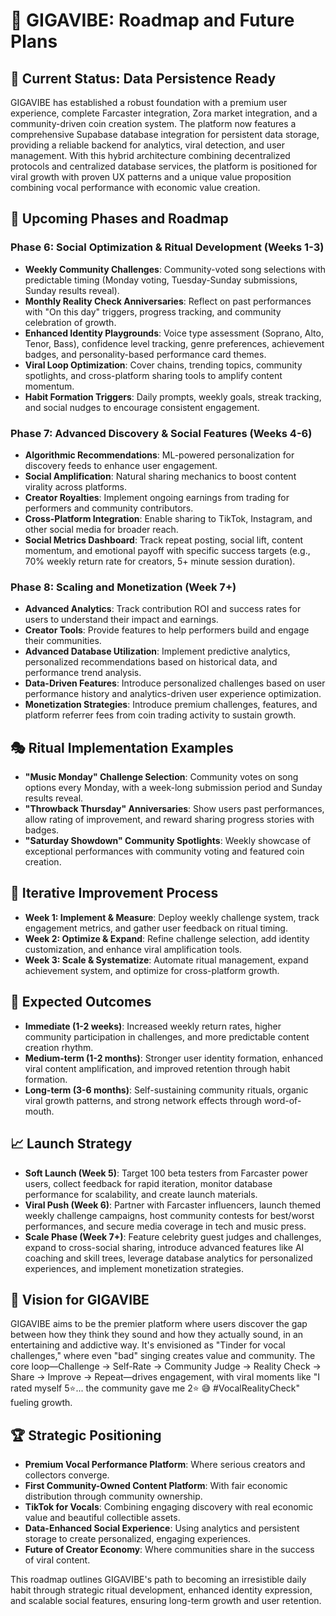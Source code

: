 # 🚀 GIGAVIBE: Roadmap and Future Plans

## 🎯 Current Status: Data Persistence Ready

GIGAVIBE has established a robust foundation with a premium user experience, complete Farcaster integration, Zora market integration, and a community-driven coin creation system. The platform now features a comprehensive Supabase database integration for persistent data storage, providing a reliable backend for analytics, viral detection, and user management. With this hybrid architecture combining decentralized protocols and centralized database services, the platform is positioned for viral growth with proven UX patterns and a unique value proposition combining vocal performance with economic value creation.

## 📅 Upcoming Phases and Roadmap

### Phase 6: Social Optimization & Ritual Development (Weeks 1-3)

- **Weekly Community Challenges**: Community-voted song selections with predictable timing (Monday voting, Tuesday-Sunday submissions, Sunday results reveal).
- **Monthly Reality Check Anniversaries**: Reflect on past performances with "On this day" triggers, progress tracking, and community celebration of growth.
- **Enhanced Identity Playgrounds**: Voice type assessment (Soprano, Alto, Tenor, Bass), confidence level tracking, genre preferences, achievement badges, and personality-based performance card themes.
- **Viral Loop Optimization**: Cover chains, trending topics, community spotlights, and cross-platform sharing tools to amplify content momentum.
- **Habit Formation Triggers**: Daily prompts, weekly goals, streak tracking, and social nudges to encourage consistent engagement.

### Phase 7: Advanced Discovery & Social Features (Weeks 4-6)

- **Algorithmic Recommendations**: ML-powered personalization for discovery feeds to enhance user engagement.
- **Social Amplification**: Natural sharing mechanics to boost content virality across platforms.
- **Creator Royalties**: Implement ongoing earnings from trading for performers and community contributors.
- **Cross-Platform Integration**: Enable sharing to TikTok, Instagram, and other social media for broader reach.
- **Social Metrics Dashboard**: Track repeat posting, social lift, content momentum, and emotional payoff with specific success targets (e.g., 70% weekly return rate for creators, 5+ minute session duration).

### Phase 8: Scaling and Monetization (Week 7+)

- **Advanced Analytics**: Track contribution ROI and success rates for users to understand their impact and earnings.
- **Creator Tools**: Provide features to help performers build and engage their communities.
- **Advanced Database Utilization**: Implement predictive analytics, personalized recommendations based on historical data, and performance trend analysis.
- **Data-Driven Features**: Introduce personalized challenges based on user performance history and analytics-driven user experience optimization.
- **Monetization Strategies**: Introduce premium challenges, features, and platform referrer fees from coin trading activity to sustain growth.

## 🎭 Ritual Implementation Examples

- **"Music Monday" Challenge Selection**: Community votes on song options every Monday, with a week-long submission period and Sunday results reveal.
- **"Throwback Thursday" Anniversaries**: Show users past performances, allow rating of improvement, and reward sharing progress stories with badges.
- **"Saturday Showdown" Community Spotlights**: Weekly showcase of exceptional performances with community voting and featured coin creation.

## 🔄 Iterative Improvement Process

- **Week 1: Implement & Measure**: Deploy weekly challenge system, track engagement metrics, and gather user feedback on ritual timing.
- **Week 2: Optimize & Expand**: Refine challenge selection, add identity customization, and enhance viral amplification tools.
- **Week 3: Scale & Systematize**: Automate ritual management, expand achievement system, and optimize for cross-platform growth.

## 🎯 Expected Outcomes

- **Immediate (1-2 weeks)**: Increased weekly return rates, higher community participation in challenges, and more predictable content creation rhythm.
- **Medium-term (1-2 months)**: Stronger user identity formation, enhanced viral content amplification, and improved retention through habit formation.
- **Long-term (3-6 months)**: Self-sustaining community rituals, organic viral growth patterns, and strong network effects through word-of-mouth.

## 📈 Launch Strategy

- **Soft Launch (Week 5)**: Target 100 beta testers from Farcaster power users, collect feedback for rapid iteration, monitor database performance for scalability, and create launch materials.
- **Viral Push (Week 6)**: Partner with Farcaster influencers, launch themed weekly challenge campaigns, host community contests for best/worst performances, and secure media coverage in tech and music press.
- **Scale Phase (Week 7+)**: Feature celebrity guest judges and challenges, expand to cross-social sharing, introduce advanced features like AI coaching and skill trees, leverage database analytics for personalized experiences, and implement monetization strategies.

## 🎤 Vision for GIGAVIBE

GIGAVIBE aims to be the premier platform where users discover the gap between how they think they sound and how they actually sound, in an entertaining and addictive way. It's envisioned as "Tinder for vocal challenges," where even "bad" singing creates value and community. The core loop—Challenge → Self-Rate → Community Judge → Reality Check → Share → Improve → Repeat—drives engagement, with viral moments like "I rated myself 5⭐... the community gave me 2⭐ 😅 #VocalRealityCheck" fueling growth.

## 🏆 Strategic Positioning

- **Premium Vocal Performance Platform**: Where serious creators and collectors converge.
- **First Community-Owned Content Platform**: With fair economic distribution through community ownership.
- **TikTok for Vocals**: Combining engaging discovery with real economic value and beautiful collectible assets.
- **Data-Enhanced Social Experience**: Using analytics and persistent storage to create personalized, engaging experiences.
- **Future of Creator Economy**: Where communities share in the success of viral content.

This roadmap outlines GIGAVIBE's path to becoming an irresistible daily habit through strategic ritual development, enhanced identity expression, and scalable social features, ensuring long-term growth and user retention.
